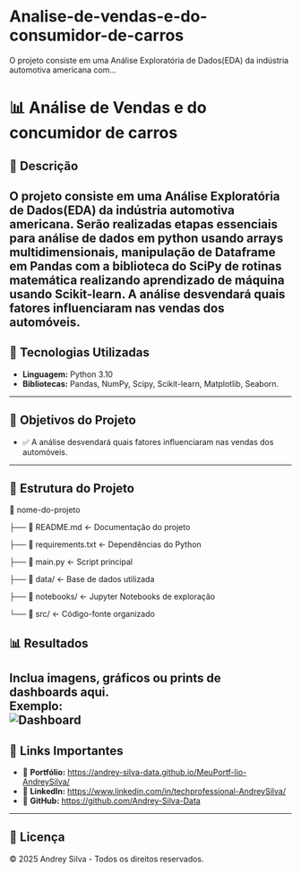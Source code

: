 # Analise-de-vendas-e-do-consumidor-de-carros
O projeto consiste em uma Análise Exploratória de Dados(EDA) da indústria automotiva americana com...


# 📊 Análise de Vendas e do concumidor de carros

## 📌 Descrição
O projeto consiste em uma Análise Exploratória de Dados(EDA) da indústria automotiva americana. Serão realizadas etapas essenciais para análise de dados em python usando arrays multidimensionais, manipulação de Dataframe em Pandas com a biblioteca do SciPy de rotinas matemática realizando aprendizado de máquina usando Scikit-learn. A análise desvendará quais fatores influenciaram nas vendas dos automóveis.
---
## 🚀 Tecnologias Utilizadas
- **Linguagem:** Python 3.10 
- **Bibliotecas:** Pandas, NumPy, Scipy, Scikit-learn, Matplotlib, Seaborn.  
 
---
## 🎯 Objetivos do Projeto

- ✅ A análise desvendará quais fatores influenciaram nas vendas dos automóveis. 

---
## 📂 Estrutura do Projeto

📁 nome-do-projeto

├── 📄 README.md <- Documentação do projeto

├── 📄 requirements.txt <- Dependências do Python

├── 📄 main.py <- Script principal

├── 📁 data/ <- Base de dados utilizada

├── 📁 notebooks/ <- Jupyter Notebooks de exploração

└── 📁 src/ <- Código-fonte organizado

## 📊 Resultados

Inclua imagens, gráficos ou prints de dashboards aqui.  
Exemplo:  
![Dashboard](https://link-da-imagem-ou-gif.com)
---
## 📎 Links Importantes
- 🔗 **Portfólio:** https://andrey-silva-data.github.io/MeuPortf-lio-AndreySilva/
- 🔗 **LinkedIn:** https://www.linkedin.com/in/techprofessional-AndreySilva/ 
- 🔗 **GitHub:** https://github.com/Andrey-Silva-Data
---

## 📜 Licença
© 2025 Andrey Silva - Todos os direitos reservados.
